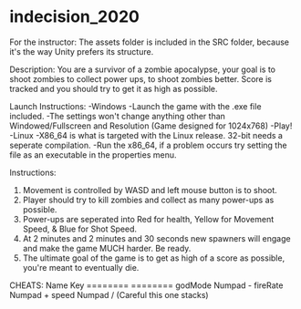 # indecision_2020
For the instructor:
The assets folder is included in the SRC folder, because it's the way Unity prefers its structure.

Description: 
You are a survivor of a zombie apocalypse, your goal is to shoot zombies to collect power ups,
to shoot zombies better. Score is tracked and you should try to get it as high as possible.

Launch Instructions:
-Windows
	-Launch the game with the .exe file included. 
	-The settings won't change anything other than Windowed/Fullscreen and Resolution (Game designed for 1024x768)
	-Play!
-Linux
	-X86_64 is what is targeted with the Linux release. 32-bit needs a seperate compilation.
	-Run the x86_64, if a problem occurs try setting the file as an executable in the properties menu.

Instructions:
1. Movement is controlled by WASD and left mouse button is to shoot.
2. Player should try to kill zombies and collect as many power-ups as possible.
3. Power-ups are seperated into Red for health, Yellow for Movement Speed, & Blue for Shot Speed.
4. At 2 minutes and 2 minutes and 30 seconds new spawners will engage and make the game MUCH harder. Be ready.
5. The ultimate goal of the game is to get as high of a score as possible, you're meant to eventually die.

CHEATS:
Name		Key
========	========
godMode		Numpad -
fireRate	Numpad +
speed		Numpad / (Careful this one stacks)
